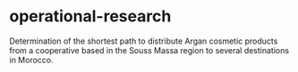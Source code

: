 # operational-research
Determination of the shortest path to distribute Argan cosmetic products from a cooperative based in the Souss Massa region to several destinations in Morocco.
